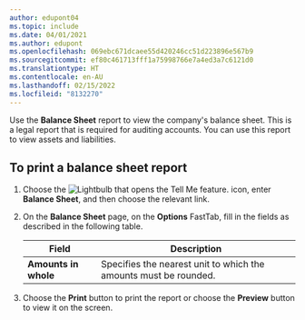 ```yaml
---
author: edupont04
ms.topic: include
ms.date: 04/01/2021
ms.author: edupont
ms.openlocfilehash: 069ebc671dcaee55d420246cc51d223896e567b9
ms.sourcegitcommit: ef80c461713fff1a75998766e7a4ed3a7c6121d0
ms.translationtype: HT
ms.contentlocale: en-AU
ms.lasthandoff: 02/15/2022
ms.locfileid: "8132270"
---
```

Use the **Balance Sheet** report to view the company's balance sheet. This is a legal report that is required for auditing accounts. You can use this report to view assets and liabilities.  
  
## <a name="to-print-a-balance-sheet-report"></a><a name="to-print-a-balance-sheet-report"></a>To print a balance sheet report
1. Choose the ![Lightbulb that opens the Tell Me feature.](../../../media/ui-search/search_small.png "Tell me what you want to do") icon, enter **Balance Sheet**, and then choose the relevant link.  
2. On the **Balance Sheet** page, on the **Options** FastTab, fill in the fields as described in the following table.  
  
    |Field|Description|  
    |---------------------------------|---------------------------------------|  
    |**Amounts in whole**|Specifies the nearest unit to which the amounts must be rounded.|  
  
3. Choose the **Print** button to print the report or choose the **Preview** button to view it on the screen.  
